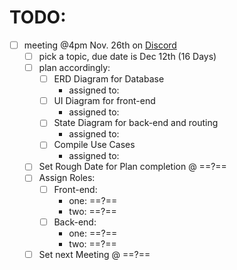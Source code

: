 # TODO:
- [ ] meeting @4pm Nov. 26th on [Discord](https://discord.gg/BMxRgARh)
  - [ ] pick a topic, due date is Dec 12th (16 Days)
  - [ ] plan accordingly: 
    - [ ] ERD Diagram for Database
      - assigned to: 
    - [ ] UI Diagram for front-end
      - assigned to:
    - [ ] State Diagram for back-end and routing
      - assigned to:
    - [ ] Compile Use Cases
      - assigned to:
  - [ ] Set Rough Date for Plan completion @ ==?==
  - [ ] Assign Roles:
    - [ ] Front-end:
      - one: ==?==
      - two: ==?==
    - [ ] Back-end:
      - one: ==?==
      - two: ==?==
  - [ ] Set next Meeting @ ==?==
